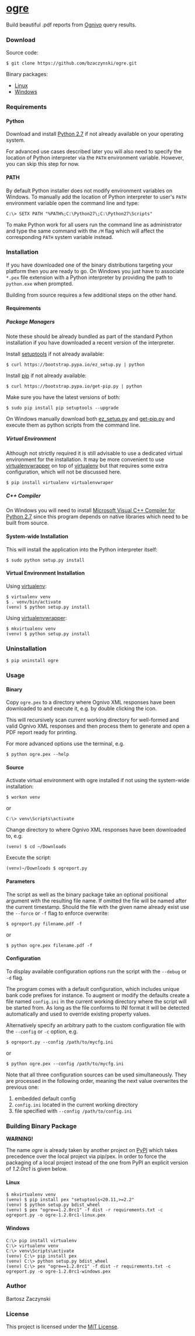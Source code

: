 # [ogre](https://github.com/bzaczynski/ogre)

Build beautiful .pdf reports from [Ognivo](https://www.banki.kir.pl/ognivo/) query results.

### Download

Source code:

```
$ git clone https://github.com/bzaczynski/ogre.git
```

Binary packages:


* [Linux](https://www.dropbox.com/s/TODO/ogre-1.2.0rc1-linux.pex?dl=1)
* [Windows](https://www.dropbox.com/s/TODO/ogre-1.2.0rc1-windows.pex?dl=1)

### Requirements

#### Python

Download and install [Python 2.7](https://www.python.org/downloads/) if not already available on your operating system.

For advanced use cases described later you will also need to specify the location of Python interpreter via the `PATH` environment variable. However, you can skip this step for now.

#### PATH

By default Python installer does not modify environment variables on Windows. To manually add the location of Python interpreter to user's `PATH` environment variable open the command line and type:

```
C:\> SETX PATH "%PATH%;C:\Python27\;C:\Python27\Scripts"
```

To make Python work for all users run the command line as administrator and type the same command with the `/M` flag which will affect the corresponding `PATH` system variable instead.

### Installation

If you have downloaded one of the binary distributions targeting your platform then you are ready to go. On Windows you just have to associate `*.pex` file extension with a Python interpreter by providing the path to `python.exe` when prompted.

Building from source requires a few additional steps on the other hand.

#### Requirements

##### Package Managers

Note these should be already bundled as part of the standard Python installation if you have downloaded a recent version of the interpreter.

Install [setuptools](https://pypi.python.org/pypi/setuptools#installation-instructions) if not already available:

```
$ curl https://bootstrap.pypa.io/ez_setup.py | python
```

Install [pip](http://www.pip-installer.org/en/latest/installing.html) if not already available:

```
$ curl https://bootstrap.pypa.io/get-pip.py | python
```

Make sure you have the latest versions of both:

```
$ sudo pip install pip setuptools --upgrade
```

On Windows manually download both [ez_setup.py](https://bootstrap.pypa.io/ez_setup.py) and [get-pip.py](https://bootstrap.pypa.io/get-pip.py) and execute them as python scripts from the command line.

##### Virtual Environment

Although not strictly required it is still advisable to use a dedicated virtual environment for the installation. It may be more convenient to use [virtualenvwrapper](https://virtualenvwrapper.readthedocs.io/en/latest/) on top of [virtualenv](https://virtualenv.pypa.io/en/stable/) but that requires some extra configuration, which will not be discussed here.

```
$ pip install virtualenv virtualenvwraper
```

##### C++ Compiler

On Windows you will need to install [Microsoft Visual C++ Compiler for Python 2.7](http://aka.ms/vcpython27) since this program depends on native libraries which need to be built from source.

#### System-wide Installation

This will install the application into the Python interpreter itself:

```
$ sudo python setup.py install
```

#### Virtual Environment Installation

Using [virtualenv](https://virtualenv.pypa.io/en/stable/):

```
$ virtualenv venv
$ . venv/bin/activate
(venv) $ python setup.py install
```

Using [virtualenvwrapper](https://virtualenvwrapper.readthedocs.io/en/latest/):

```
$ mkvirtualenv venv
(venv) $ python setup.py install
```

### Uninstallation

```
$ pip uninstall ogre
```

### Usage

#### Binary

Copy `ogre.pex` to a directory where Ognivo XML responses have been downloaded to and execute it, e.g. by double clicking the icon.

This will recursively scan current working directory for well-formed and valid Ognivo XML responses and then process them to generate and open a PDF report ready for printing.

For more advanced options use the terminal, e.g.

```
$ python ogre.pex --help
```

#### Source

Activate virtual environment with ogre installed if not using the system-wide installation:

```
$ workon venv
```

or

```
C:\> venv\Scripts\activate
```

Change directory to where Ognivo XML responses have been downloaded to, e.g.

```
(venv) $ cd ~/Downloads
```

Execute the script:

```
(venv)~/Downloads $ ogreport.py
```

#### Parameters

The script as well as the binary package take an optional positional argument with the resulting file name. If omitted the file will be named after the current timestamp. Should the file with the given name already exist use the `--force` or `-f` flag to enforce overwrite:

```
$ ogreport.py filename.pdf -f
```

or

```
$ python ogre.pex filename.pdf -f
```

#### Configuration

To display available configuration options run the script with the `--debug` or `-d` flag.

The program comes with a default configuration, which includes unique bank code prefixes for instance. To augment or modify the defaults create a file named `config.ini` in the current working directory where the script will be started from. As long as the file conforms to INI format it will be detected automatically and used to override existing property values.

Alternatively specify an arbitrary path to the custom configuration file with the `--config` or `-c` option, e.g.

```
$ ogreport.py --config /path/to/mycfg.ini
```

or

```
$ python ogre.pex --config /path/to/mycfg.ini
```

Note that all three configuration sources can be used simultaneously. They are processed in the following order, meaning the next value overwrites the previous one:

1. embedded default config
2. `config.ini` located in the current working directory
3. file specified with `--config /path/to/config.ini`

### Building Binary Package

**WARNING!**

The name *ogre* is already taken by another project on [PyPI](https://pypi.python.org/pypi) which takes precedence over the local project via pip/pex. In order to force the packaging of a local project instead of the one from PyPI an explicit version of *1.2.0rc1* is given below.

#### Linux

```
$ mkvirtualenv venv
(venv) $ pip install pex "setuptools<20.11,>=2.2"
(venv) $ python setup.py bdist_wheel
(venv) $ pex "ogre==1.2.0rc1" -f dist -r requirements.txt -c ogreport.py -o ogre-1.2.0rc1-linux.pex
```

#### Windows

```
C:\> pip install virtualenv
C:\> virtualenv venv
C:\> venv\Scripts\activate
(venv) C:\> pip install pex
(venv) C:\> python setup.py bdist_wheel
(venv) C:\> pex "ogre==1.2.0rc1" -f dist -r requirements.txt -c ogreport.py -o ogre-1.2.0rc1-windows.pex
```

### Author

Bartosz Zaczynski

### License

This project is licensed under the [MIT License](https://raw.githubusercontent.com/bzaczynski/ogre/master/LICENSE).
